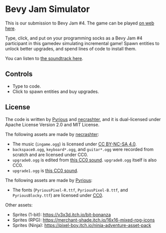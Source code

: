 # Bevy Jam Simulator

This is our submission to Bevy Jam #4. The game can be played [on web here](https://pyrious.itch.io/bevy-jam-simulator).

Type, click, and put on your programming socks as a Bevy Jam #4 participant in this gamedev simulating incremental game! Spawn entities to unlock better upgrades, and spend lines of code to install them.

You can listen to [the soundtrack here](https://youtu.be/0JXQqLwuy6E).

## Controls

- Type to code.
- Click to spawn entities and buy upgrades.

## License

The code is written by [Pyrious](https://github.com/benfrankel) and [necrashter](https://github.com/necrashter/), and it is dual-licensed under Apache License Version 2.0 and MIT License.

The following assets are made by [necrashter](https://github.com/necrashter/):
- The music (`ingame.ogg`) is licensed under [CC BY-NC-SA 4.0](https://creativecommons.org/licenses/by-nc-sa/4.0/).
- `backspace0.ogg`, `keyboard*.ogg`, and `guitar*.ogg` were recorded from scratch and are licensed under CC0.
- `upgrade0.ogg` is edited from [this CC0 sound](https://freesound.org/people/deleted_user_958643/sounds/254980/). `upgrade0.ogg` itself is also CC0.
- `upgrade1.ogg` is [this CC0 sound](https://freesound.org/people/the_semen_incident/sounds/39013/).

The following assets are made by [Pyrious](https://github.com/benfrankel/):
- The fonts (`PyriousPixel-R.ttf`, `PyriousPixel-B.ttf`, and `PyriousBlocky.ttf`) are licensed under [CC0](https://creativecommons.org/public-domain/cc0/).

Other assets:
- Sprites (1-bit): https://v3x3d.itch.io/bit-bonanza
- Sprites (RPG): https://merchant-shade.itch.io/16x16-mixed-rpg-icons
- Sprites (Ninja): https://pixel-boy.itch.io/ninja-adventure-asset-pack
